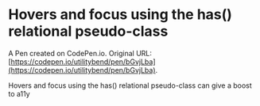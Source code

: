# Hovers and focus using the has() relational pseudo-class

A Pen created on CodePen.io. Original URL: [https://codepen.io/utilitybend/pen/bGvjLba](https://codepen.io/utilitybend/pen/bGvjLba).

Hovers and focus using the has() relational pseudo-class can give a boost to a11y